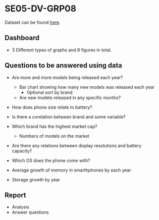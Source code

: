 # SE05-DV-GRP08
Dataset can be found [here](https://www.kaggle.com/datasets/pranav941/evolution-of-smartphones).

## Dashboard
* 3 Different types of graphs and 8 figures in total.

## Questions to be answered using data
[//]: <> (Daniel)
- Are more and more models being released each year?
  - Bar chart showing how many new models was released each year
    - Optional sort by brand
  - Are new models released in any specific months?
- How does phone size relate to battery?
- Is there a corelation betwean brand and some variable?

- Which brand has the highest market cap?
  - Numbers of models on the market
- Are there any relations between display resolutions and battery capacity?
- Which OS does the phone come with?
- Average growth of memory in smarthphones by each year
- Storage growth by year

## Report
* Analysis
* Answer questions
